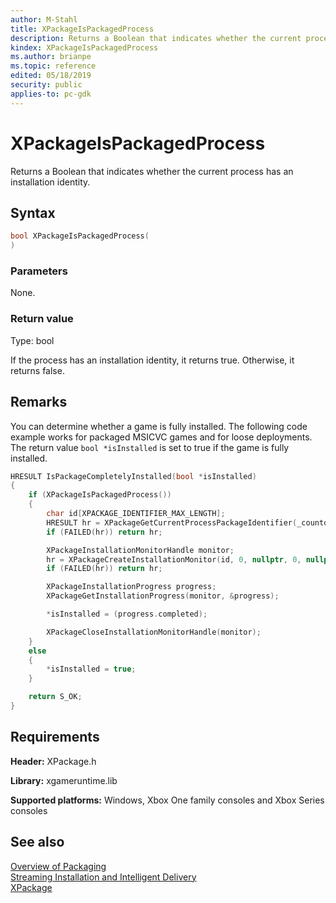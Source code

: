 ```yaml
---
author: M-Stahl
title: XPackageIsPackagedProcess
description: Returns a Boolean that indicates whether the current process has an installation identity.
kindex: XPackageIsPackagedProcess
ms.author: brianpe
ms.topic: reference
edited: 05/18/2019
security: public
applies-to: pc-gdk
---
```


# XPackageIsPackagedProcess  

Returns a Boolean that indicates whether the current process has an installation identity.  

## Syntax  
  
```cpp
bool XPackageIsPackagedProcess(  
)  
```  
  
### Parameters  

None.

  
### Return value
Type: bool
  
If the process has an installation identity, it returns true. Otherwise, it returns false.  
  
## Remarks

You can determine whether a game is fully installed. The following code example works for packaged MSICVC games and for loose deployments. The return value ``bool *isInstalled`` is set to true if the game is fully installed.

```cpp
HRESULT IsPackageCompletelyInstalled(bool *isInstalled)
{
    if (XPackageIsPackagedProcess())
    {
        char id[XPACKAGE_IDENTIFIER_MAX_LENGTH];
        HRESULT hr = XPackageGetCurrentProcessPackageIdentifier(_countof(id), id);
        if (FAILED(hr)) return hr;

        XPackageInstallationMonitorHandle monitor;
        hr = XPackageCreateInstallationMonitor(id, 0, nullptr, 0, nullptr, &monitor);
        if (FAILED(hr)) return hr;

        XPackageInstallationProgress progress;
        XPackageGetInstallationProgress(monitor, &progress);

        *isInstalled = (progress.completed);

        XPackageCloseInstallationMonitorHandle(monitor);
    }
    else
    {
        *isInstalled = true;
    }

    return S_OK;
}
 ```

## Requirements  
  
**Header:** XPackage.h
  
**Library:** xgameruntime.lib
  
**Supported platforms:** Windows, Xbox One family consoles and Xbox Series consoles  
  
## See also  

[Overview of Packaging](../../../../packaging/overviews/packaging.md)  
[Streaming Installation and Intelligent Delivery](../../../../packaging/overviews/streaming_install-intelligent_delivery.md)  
[XPackage](../xpackage_members.md)  

    

  
  